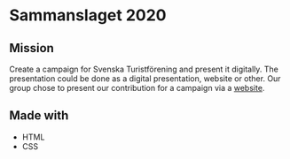 # Sammanslaget 2020

## Mission
Create a campaign for Svenska Turistförening and present it digitally. The presentation could be done as a digital presentation, website or other. Our group chose to present our contribution for a campaign via a [website](https://sammanslaget2020.netlify.app/).

## Made with
- HTML
- CSS


